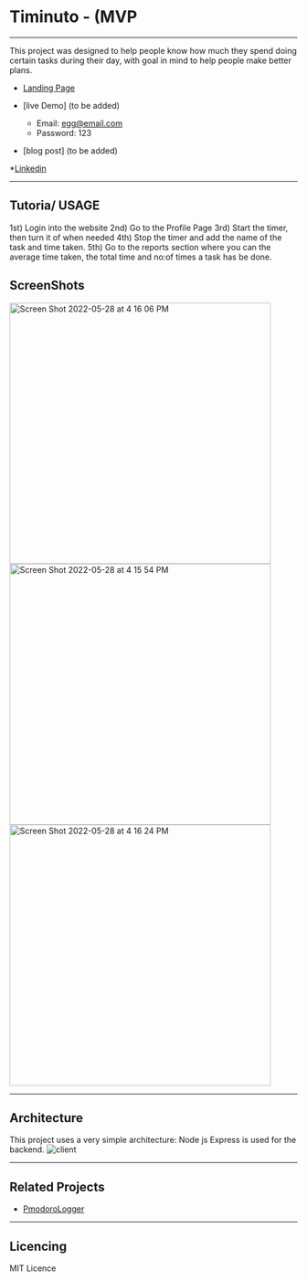 # Timinuto - (MVP
 - - - -

This project was designed to help people know how much they spend doing certain tasks during their day, with goal in mind to help people make better plans.
* [Landing Page](https://avocadoclouds.github.io/timinuto-pages/) 
* [live Demo] (to be added)
    * Email: egg@email.com
    * Password: 123

* [blog post] (to be added)

*[Linkedin](https://www.linkedin.com/in/rihana-ali-saeid-68352b1bb/)

- - - - 
## Tutoria/ USAGE

1st) Login into the website
2nd) Go to the Profile Page
3rd) Start the timer, then turn it of when needed 
4th) Stop the timer and add the name of the task and time taken.
5th) Go to the reports section where you can the average time taken, the total time and no:of times a task has be done.

## ScreenShots
<img width="457" alt="Screen Shot 2022-05-28 at 4 16 06 PM" src="https://user-images.githubusercontent.com/75071112/171364591-7a5075af-4459-4e8b-847d-17557fdb7d5b.png">

<img width="457" alt="Screen Shot 2022-05-28 at 4 15 54 PM" src="https://user-images.githubusercontent.com/75071112/171364650-6f2c8dd0-c930-41f1-9915-8c3e80b45825.png">

<img width="457" alt="Screen Shot 2022-05-28 at 4 16 24 PM" src="https://user-images.githubusercontent.com/75071112/171364683-94b9c0fd-6140-4658-a291-abfcb448c5c7.png">

- - - -

## Architecture 
This project uses a very simple architecture: Node js Express is used for the backend.
![client](https://user-images.githubusercontent.com/75071112/171365708-e2ccb8aa-bcf7-4a7e-9c45-adef3c9af02e.png)

- - - - 

## Related Projects
* [PmodoroLogger](https://github.com/zxch3n/PomodoroLogger)

- - - -

## Licencing
MIT Licence
